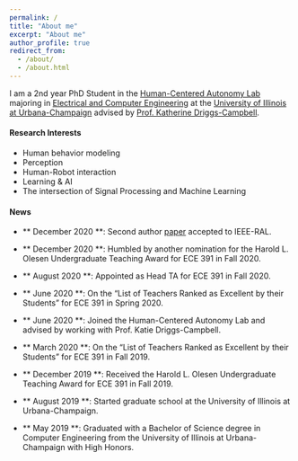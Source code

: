 ```yaml
---
permalink: /
title: "About me"
excerpt: "About me"
author_profile: true
redirect_from: 
  - /about/
  - /about.html
---
```


I am a 2nd year PhD Student in the [Human-Centered Autonomy Lab](https://publish.illinois.edu/humancenteredautonomy/) majoring in [Electrical and Computer Engineering](https://ece.illinois.edu) at the [University of Illinois at Urbana-Champaign](https://illinois.edu) advised by [Prof. Katherine Driggs-Campbell](https://krdc.web.illinois.edu).

#### Research Interests

* Human behavior modeling
* Perception
* Human-Robot interaction
* Learning & AI
* The intersection of Signal Processing and Machine Learning

#### News

- ** December 2020 **: Second author [paper](https://ieeexplore.ieee.org/document/930933) accepted to IEEE-RAL.

- ** December 2020 **: Humbled by another nomination for the Harold L. Olesen Undergraduate Teaching Award for ECE 391 in Fall 2020.

- ** August 2020 **: Appointed as Head TA for ECE 391 in Fall 2020.

- ** June 2020 **: On the “List of Teachers Ranked as Excellent by their Students” for ECE 391 in Spring 2020. 

- ** June 2020 **: Joined the Human-Centered Autonomy Lab and advised by working with Prof. Katie Driggs-Campbell.

- ** March 2020 **: On the “List of Teachers Ranked as Excellent by their Students” for ECE 391 in Fall 2019. 

- ** December 2019 **: Received the Harold L. Olesen Undergraduate Teaching Award for ECE 391 in Fall 2019.

- ** August 2019 **: Started graduate school at the University of Illinois at Urbana-Champaign.

- ** May 2019 **: Graduated with a Bachelor of Science degree in Computer Engineering from the University of Illinois at Urbana-Champaign with High Honors.